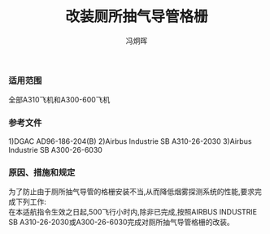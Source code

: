 ﻿---
amendno: 39-1736  
cadno: CAD1996-MULT-28  
title: 改装厕所抽气导管格栅  
publishdate: 1996-10-14  
effdate: 1996-11-01  
acmodels: ["A300","A310"]  
tags: []  
engs: []  
pns: []  
mfrs: ["AIRBUS"]  
admins: 西北管理局  
author: 冯炯晖  
---
  
### 适用范围  
全部A310飞机和A300-600飞机  
  
<!--more-->  
### 参考文件  
  1)DGAC AD96-186-204(B)     2)Airbus Industrie SB A310-26-2030     3)Airbus Industrie SB A300-26-6030  
  
### 原因、措施和规定  

  为了防止由于厕所抽气导管的格栅安装不当,从而降低烟雾探测系统的性能,要求完成下列工作:  
  在本适航指令生效之日起,500飞行小时内,除非已完成,按照AIRBUS INDUSTRIE SB A310-26-2030或A300-26-6030完成对厕所抽气导管格栅的改装。  
